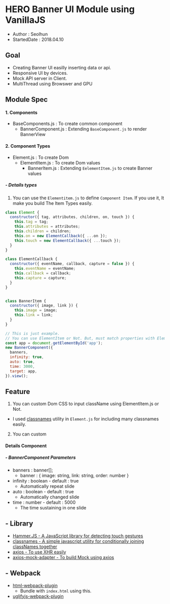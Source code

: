 # HERO Banner UI Module using VanillaJS
- Author : Seolhun
- StartedDate : 2018.04.10

## Goal
- Creating Banner UI easilly inserting data or api.
- Responsive UI by devices.
- Mock API server in Client.
- MultiThread using Browswer and GPU

## Module Spec
#### 1. Components
- BaseComponents.js : To create common component
  - BannerComponent.js : Extending `BaseComponent.js` to render BannerView

#### 2. Component Types
- Element.js : To create Dom
  - ElementItem.js : To create Dom values
    - BannerItem.js : Extending `EelementItem.js` to create Banner values

##### - Details types
1. You can use the `Elementitem.js` to define `Component Item`. If you use it, It make you build The Item Types easily.
```javascript
class Element {
  constructor({ tag, attributes, children, on, touch }) {
    this.tag = tag;
    this.attributes = attributes;
    this.children = children;
    this.on = new ElementCallback({ ...on });
    this.touch = new ElementCallback({ ...touch });
  }
}

class ElementCallback {
  constructor({ eventName, callback, capture = false }) {
    this.eventName = eventName;
    this.callback = callback;
    this.capture = capture;
  }
}


class BannerItem {
  constructor({ image, link }) {
    this.image = image;
    this.link = link;
  }
}

// This is just example. 
// You can use ElementItem or Not. But, must match properties with ElementItem.
const app = document.getElementById('app');
new BannerComponent({
  banners,
  infinity: true,
  auto: true,
  time: 3000,
  target: app,
}).view();
```

## Feature
1. You can custom Dom CSS to input className using ElementItem.js or Not.
  - I used [classnames](https://github.com/JedWatson/classnames) utility in `Element.js` for including many classnames easily.

2. You can custom 

#### Details Component
##### - BannerComponent Parameters
- banners : banner[];
  - banner : { image: string, link: string, order: number }
- infinity : boolean - default : true
  - Automatically repeat slide
- auto : boolean - default : true
  - Automatically changed slide
- time : number - default : 5000
  - The time sustaining in one slide


## - Library
- [Hammer.JS - A JavaScript library for detecting touch gestures](https://github.com/hammerjs/hammer.js)
- [classnames - A simple javascript utility for conditionally joining classNames together](https://github.com/JedWatson/classnames)
- [axios - To use XHR easily](https://github.com/axios/axios)
- [axios-mock-adapter - To build Mock using axios](https://github.com/ctimmerm/axios-mock-adapter)

## - Webpack
- [html-webpack-plugin](https://www.npmjs.com/package/html-webpack-plugin)
  - Bundle with `index.html` using this.
- [uglifyjs-webpack-plugin](https://github.com/webpack-contrib/uglifyjs-webpack-plugin)
